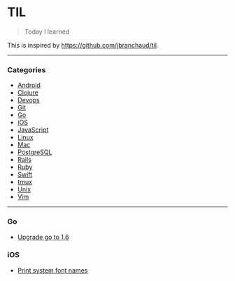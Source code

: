 # TIL
> Today I learned

This is inspired by https://github.com/jbranchaud/til.

---

### Categories

* [Android](#android)
* [Clojure](#clojure)
* [Devops](#devops)
* [Git](#git)
* [Go](#go)
* [iOS](#ios)
* [JavaScript](#javascript)
* [Linux](#linux)
* [Mac](#mac)
* [PostgreSQL](#postgresql)
* [Rails](#rails)
* [Ruby](#ruby)
* [Swift](#Swift)
* [tmux](#tmux)
* [Unix](#unix)
* [Vim](#vim)

---

### Go

- [Upgrade go to 1.6](Go/Upgrade-go-to-1.6.md)


### iOS

- [Print system font names](iOS/print-system-font-names.md)
